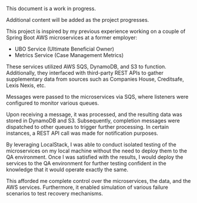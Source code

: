 This document is a work in progress.

Additional content will be added as the project progresses.

This project is inspired by my previous experience working on a couple of Spring Boot AWS microservices at a former employer:

- UBO Service (Ultimate Beneficial Owner)
- Metrics Service (Case Management Metrics)

These services utilized AWS SQS, DynamoDB, and S3 to function. Additionally, they interfaced with third-party REST APIs to gather supplementary data from sources such as Companies House, Creditsafe, Lexis Nexis, etc.

Messages were passed to the microservices via SQS, where listeners were configured to monitor various queues.

Upon receiving a message, it was processed, and the resulting data was stored in DynamoDB and S3. Subsequently, completion messages were dispatched to other queues to trigger further processing. In certain instances, a REST API call was made for notification purposes.

By leveraging LocalStack, I was able to conduct isolated testing of the microservices on my local machine without the need to deploy them to the QA environment. Once I was satisfied with the results, I would deploy the services to the QA environment for further testing confident in the knowledge that it would operate exactly the same.

This afforded me complete control over the microservices, the data, and the AWS services. Furthermore, it enabled simulation of various failure scenarios to test recovery mechanisms.

